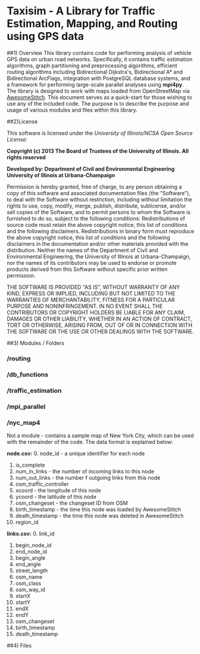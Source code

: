 Taxisim - A Library for Traffic Estimation, Mapping, and Routing using GPS data
================================================================================

##1) Overview
This library contains code for performing analysis of vehicle GPS data on urban road networks.  Specifically, it contains traffic estimation algorithms, graph partitioning and preprocessing algorithms, efficient routing algorithms including Bidirectional Dijkstra's, Bidirectional A\* and Bidirectional ArcFlags, integration with PostgreSQL database systems, and a framework for performing large-scale parallel analyses using **mpi4py**.  The library is designed to work with maps loaded from OpenStreetMap via [AwesomeStitch](https://github.com/Lab-Work/AwesomeStitch). This document serves as a quick-start for those wishing to use any of the included code.  The purpose is to describe the purpose and usage of various modules and files within this library.


##2)License


This software is licensed under the *University of Illinois/NCSA Open Source License*:

**Copyright (c) 2013 The Board of Trustees of the University of Illinois. All rights reserved**

**Developed by: Department of Civil and Environmental Engineering University of Illinois at Urbana-Champaign**

Permission is hereby granted, free of charge, to any person obtaining a copy of this software and associated documentation files (the "Software"), to deal with the Software without restriction, including without limitation the rights to use, copy, modify, merge, publish, distribute, sublicense, and/or sell copies of the Software, and to permit persons to whom the Software is furnished to do so, subject to the following conditions: Redistributions of source code must retain the above copyright notice, this list of conditions and the following disclaimers. Redistributions in binary form must reproduce the above copyright notice, this list of conditions and the following disclaimers in the documentation and/or other materials provided with the distribution. Neither the names of the Department of Civil and Environmental Engineering, the University of Illinois at Urbana-Champaign, nor the names of its contributors may be used to endorse or promote products derived from this Software without specific prior written permission.

THE SOFTWARE IS PROVIDED "AS IS", WITHOUT WARRANTY OF ANY KIND, EXPRESS OR IMPLIED, INCLUDING BUT NOT LIMITED TO THE WARRANTIES OF MERCHANTABILITY, FITNESS FOR A PARTICULAR PURPOSE AND NONINFRINGEMENT. IN NO EVENT SHALL THE CONTRIBUTORS OR COPYRIGHT HOLDERS BE LIABLE FOR ANY CLAIM, DAMAGES OR OTHER LIABILITY, WHETHER IN AN ACTION OF CONTRACT, TORT OR OTHERWISE, ARISING FROM, OUT OF OR IN CONNECTION WITH THE SOFTWARE OR THE USE OR OTHER DEALINGS WITH THE SOFTWARE.

##3) Modules / Folders

### /routing

### /db_functions

### /traffic_estimation

### /mpi_parallel

### /nyc_map4
Not a module - contains a sample map of New York City, which can be used with the remainder of the code.  The data format is explained below:

**node.csv:**
0. node_id - a unique identifier for each node
1. is_complete
2. num_in_links - the number of incoming links to this node
3. num_out_links - the number f outgoing links from this node
4. osm_traffic_controller
5. xcoord - the longitude of this node
6. ycoord - the latitude of this node
7. osm_changeset - the changeset ID from OSM
8. birth_timestamp - the time this node was loaded by AwesomeStitch
9. death_timestamp - the time this node was deleted in AwesomeStitch
10. region_id


**links.csv:**
0. link_id
1. begin_node_id
2. end_node_id
3. begin_angle
4. end_angle
5. street_length
6. osm_name
7. osm_class
8. osm_way_id
9. startX
10. startY
11. endX
12. endY
13. osm_changeset
14. birth_timestamp
15. death_timestamp




##4) Files





